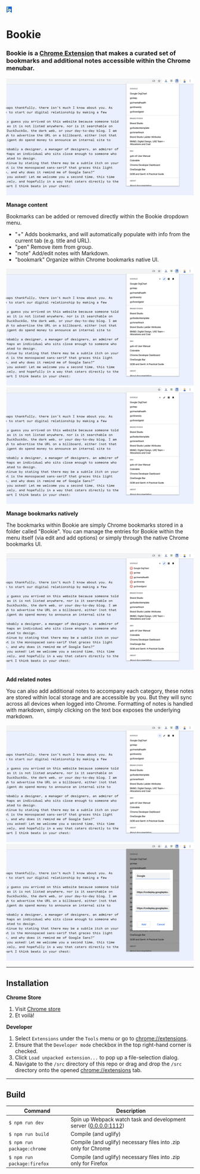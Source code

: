 ![Bookie icon](./src/images/icon-16.png)

# Bookie

### Bookie is a [Chrome Extension](https://chrome.google.com/webstore/detail/bookie/bfjfkconjpndkfkjinlahajgnlkbdkgp) that makes a curated set of bookmarks and additional notes accessible within the Chrome menubar.


![Bookie menu](./src/images/screenshot-00.jpg)



**Manage content**

Bookmarks can be added or removed directly within the Bookie dropdown menu.

- "+" Adds bookmarks, and will automatically populate with info from the current tab (e.g. title and URL).
- "pen" Remove item from group.
- "note" Add/edit notes with Markdown.
- "bookmark" Organize within Chrome bookmarks native UI.

![Bookie menu](./src/images/screenshot-04.jpg)
![Bookie menu](./src/images/screenshot-01.jpg)



**Manage bookmarks natively**

The bookmarks within Bookie are simply Chrome bookmarks stored in a folder called "Bookie". You can manage the entries for Bookie within the menu itself (via edit and add options) or simply through the native Chrome bookmarks UI.

![Bookie menu](./src/images/screenshot-05.jpg)



**Add related notes**

You can also add additional notes to accompany each category, these notes are stored within local storage and are accessible by you. But they will sync across all devices when logged into Chrome. Formatting of notes is handled with markdown, simply clicking on the text box exposes the underlying markdown.

![Bookie menu](./src/images/screenshot-02.jpg)
![Bookie menu](./src/images/screenshot-03.jpg)

---
## Installation

**Chrome Store**

1. Visit [Chrome store](https://chrome.google.com/webstore/detail/bookie/bfjfkconjpndkfkjinlahajgnlkbdkgp)
2. Et voilà!

**Developer**

1. Select ```Extensions``` under the ```Tools``` menu or go to [chrome://extensions](chrome://extensions).
2. Ensure that the ```Developer mode``` checkbox in the top right-hand corner is checked.
3. Click ```Load unpacked extension...``` to pop up a file-selection dialog.
4. Navigate to the ```/src``` directory of this repo or drag and drop the ```/src``` directory onto the opened [chrome://extensions](chrome://extensions) tab.

---
## Build

| Command | Description |
|-|-|
| `$ npm run dev`   | Spin up Webpack watch task and development server ([0.0.0.0:1112](http://0.0.0.0:1112)) |
| `$ npm run build` | Compile (and uglify) |
| `$ npm run package:chrome` | Compile (and uglify) necessary files into .zip only for Chrome |
| `$ npm run package:firefox` | Compile (and uglify) necessary files into .zip only for Firefox |


